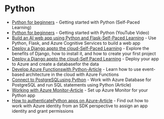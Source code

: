 # Python
- [Python for beginners](https://docs.microsoft.com/en-us/learn/paths/beginner-python/) - Getting started with Python (Self-Paced Learning)
- [Python for beginners](https://www.youtube.com/playlist?list=PLlrxD0HtieHhS8VzuMCfQD4uJ9yne1mE6)  - Getting started with Python (YouTube Video)
- [Build an AI web app using Python and Flask-Self-Paced Learning](https://docs.microsoft.com/en-us/learn/modules/python-flask-build-ai-web-app/) - Use Python, Flask, and Azure Cognitive Services to build a web app
- [Deploy a Django appto the cloud-Self-Paced Learning](https://docs.microsoft.com/en-us/learn/modules/django-get-started/) - Explore the benefits of Django, how to install it, and how to create your first project
- [Deploy a Django appto the cloud-Self Paced Learning](https://docs.microsoft.com/en-us/learn/modules/django-deployment/) - Deploy your app to Azure and create a databasefor the data
- [Develop Azure Functionswith Python-Article](https://docs.microsoft.com/en-us/azure/azure-functions/functions-reference-python?tabs=asgi%2Capplication-level) - Learn how to use event-based architecture in the cloud with Azure Functions
- [Connect to PostgreSQLusing Python](https://docs.microsoft.com/en-us/azure/postgresql/single-server/connect-python) - Work with Azure Database for PostgreSQL and run SQL statements using Python (Article)
- [Working with Azure Monitor-Article](https://docs.microsoft.com/en-us/azure/azure-monitor/app/opencensus-python) - Set up Azure Monitor for your Python app
- [How to authenticatePython apps on Azure-Article](https://docs.microsoft.com/en-us/azure/developer/python/sdk/authentication-overview) - Find out how to work with Azure identity from an SDK perspective to assign an app identity and grant permissions
